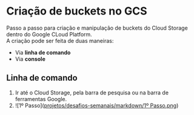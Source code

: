 # Criação de buckets no GCS
Passo a passo para criação e manipulação de buckets do Cloud Storage dentro do Google CLoud Platform. <br>
A criação pode ser feita de duas maneiras:
- Via **linha de comando**
- Via **console** <br>

## Linha de comando 
1. Ir até o Cloud Storage, pela barra de pesquisa ou na barra de ferramentas Google.
2. ![1º Passo]([projetos/desafios-semanais/markdown/1º Passo.png](https://github.com/Ruck4s/projetos/blob/main/desafios-semanais/markdown/1%C2%BA%20Passo.png))
